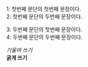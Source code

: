 <p>
1: 첫번째 문단의 첫번째 문장이다.<br>
2: 첫번째 문단의 두번째 문장이다.
</p>
<p>
3: 두번째 문단의 첫번째 문장이다.<br>
4: 두번째 문단의 두번째 문장이다.
</p>

*기울여 쓰기* 
<br>
**굵게 쓰기**
